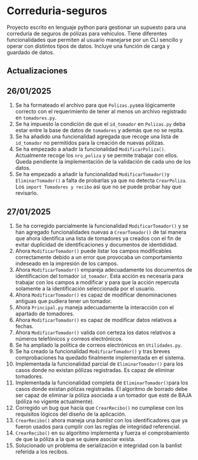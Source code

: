 # Correduria-seguros
Proyecto escrito en lenguaje python para gestionar un supuesto para una correduría de seguros de pólizas para vehículos.
Tiene diferentes funcionalidades que permiten al usuario manejarse por un CLI sencillo y operar con distintos tipos de datos.
Incluye una función de carga y guardado de datos.


## Actualizaciones

## 26/01/2025
1. Se ha formateado el archivo para que `Polizas.py`sea lógicamente correcto con el requerimiento de tener al menos un archivo registrado 
en `tomadores.py`. 
2. Se ha impuesto la condición de que el `id_tomador` en `Polizas.py` deba estar entre la base de datos de `tomadores` y además que no se repita. 
3. Se ha añadido una funcionalidad agregada que recoge una lista de `id_tomador` no permitidos para la creación de nuevas pólizas.
4. Se ha empezado a añadir la funcionalidad `ModificarPoliza()`. Actualmente recoge los `nro_poliza` y se permite trabajar con ellos. Queda
pendiente la implementación de la validación de cada uno de los datos.
5. Se ha empezado a añadir la funcionalidad `ModificarTomador()`y `EliminarTomador()` a falta de probarlas ya que no detecta `CrearPoliza`. Los `import Tomadores y recibo` asi que no se puede probar hay que revisarlo.

## 27/01/2025
1. Se ha corregido parcialmente la funcionalidad `ModificarTomador()` y se han agregado funcionalidades nuevas a `CrearTomador()` de tal manera que ahora identifica una lista de tomadores ya creados con el fin de evitar duplicidad de identificaciones y documentos de identididad. 
2. Ahora `ModificarTomador()` puede listar los campos modificables correctamente debido a un error que provocaba un comportamiento indeseado en la impresión de los campos. 
3. Ahora `ModificarTomador()` empareja adecuadamente los documentos de identificacion del tomador `id_tomador`. Esta acción es necesaria para trabajar con los campos a modificar y para que la acción repercuta solamente a la identificación seleccionada por el usuario. 
4. Ahora `ModificarTomador()` es capaz de modificar denominaciones antiguas que pudiera tener un tomador.
5. Ahora `Principal.py` maneja adecuadamente la interacción con el apartado de tomadores.
6. Ahora `ModificarTomador()` es capaz de modificar datos relativos a fechas.
7. Ahora `ModificarTomador()` valida con certeza los datos relativos a números telefónicos y correos electrónicos.
8. Se ha ampliado la política de correos electrónicos en `Utilidades.py`.
9. Se ha creado la funcionalidad `ModificarTomador()` y tras breves comprobaciones ha quedado finalmente implementada en el sistema.
10. Implementada la funcionalidad parcial de `EliminarTomador()` para los casos donde no existan pólizas registradas. Es capaz de eliminar tomadores.
11. Implementada la funcionalidad completa de `EliminarTomador()`para los casos donde existan pólizas registradas. El algoritmo de borrado debe ser capaz de eliminar la póliza asociada a un tomador que esté de BAJA (póliza no vigente actualmente).
12. Corregido un bug que hacía que `CrearRecibo()` no cumpliese con los requisitos lógicos del diseño de la aplicación.
13. `CrearRecibo()` ahora maneja una <i>banlist</i> con los identificadores que ya fueron usados para cumplir con las reglas de integridad referencial.
14. `CrearRecibo()` en su algoritmo implementa y fuerza el comprobamiento de que la póliza a la que se quiere asociar exista. 
15. Solucionado un problema de serialización e integridad con la banlist referida a los recibos.